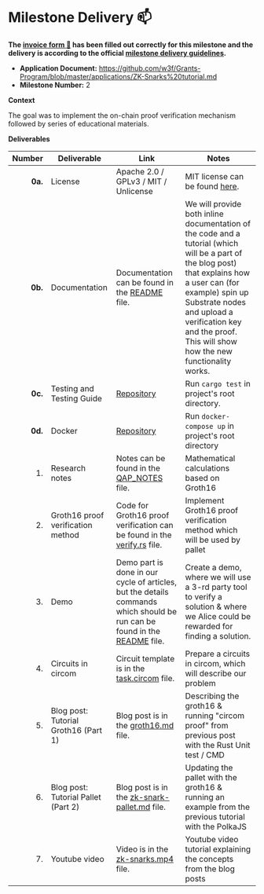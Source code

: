 # Milestone Delivery :mailbox:


**The [invoice form :pencil:](https://docs.google.com/forms/d/e/1FAIpQLSfmNYaoCgrxyhzgoKQ0ynQvnNRoTmgApz9NrMp-hd8mhIiO0A/viewform) has been filled out correctly for this milestone and the delivery is according to the official [milestone delivery guidelines](https://github.com/w3f/Grants-Program/blob/master/docs/Support%20Docs/milestone-deliverables-guidelines.md).**  

* **Application Document:** https://github.com/w3f/Grants-Program/blob/master/applications/ZK-Snarks%20tutorial.md
* **Milestone Number:** 2

**Context** 

The goal was to implement the on-chain proof verification mechanism followed by series of educational materials.

**Deliverables**

| Number | Deliverable | Link | Notes |
| -----: | ----------- | ------------- | ------------- |
| **0a.** | License | Apache 2.0 / GPLv3 / MIT / Unlicense | MIT license can be found [here](https://github.com/bright/zk-snarks-with-substrate/tree/main/LICENSE). |
| **0b.** | Documentation |Documentation can be found in the [README](https://github.com/bright/zk-snarks-with-substrate/tree/main/pallets/zk-snarks/README.md) file. | We will provide both inline documentation of the code and a tutorial (which will be a part of the blog post) that explains how a user can (for example) spin up Substrate nodes and upload a verification key and the proof. This will show how the new functionality works. | 
| **0c.** | Testing and Testing Guide | [Repository](https://github.com/bright/zk-snarks-with-substrate/) |Run `cargo test` in project's root directory. |
| **0d.** | Docker | [Repository](https://github.com/bright/zk-snarks-with-substrate/) | Run `docker-compose up` in project's root directory
| 1. | Research notes | Notes can be found in the [QAP_NOTES](https://github.com/bright/zk-snarks-with-substrate/tree/main/pallet/notes/qap_notes.pdf) file. |Mathematical calculations based on Groth16 | 
| 2. | Groth16  proof verification method | Code for Groth16 proof verification can be found in the [verify.rs](https://github.com/bright/zk-snarks-with-substrate/tree/main/pallets/zk-snarks/src/verify.rs) file.| Implement Groth16  proof verification method which will be used by pallet |
| 3. | Demo | Demo part is done in our cycle of articles, but the details commands which should be run can be found in the [README](https://github.com/bright/zk-snarks-with-substrate/tree/main/circom/README.md) file.|Create a demo, where we will use a 3-rd party tool to verify a solution & where we Alice could be rewarded for finding a solution. | 
| 4. | Circuits in circom | Circuit template is in the [task.circom](/Users/mg/Development/substrate/groth16-pallet/circom/task.circom) file.|Prepare a circuits in circom, which will describe our problem | 
| 5. | Blog post: Tutorial Groth16 (Part 1) |   Blog post is in the [groth16.md](/Users/mg/Development/substrate/groth16-pallet/blog/groth16.md) file.|Describing the groth16 & running "circom proof" from previous post with the Rust Unit test / CMD |
| 6. | Blog post: Tutorial Pallet (Part 2) | Blog post is in the [zk-snark-pallet.md](/Users/mg/Development/substrate/groth16-pallet/blog/zk-snark-pallet.md) file.| Updating the pallet with the groth16 & running an example from the previous tutorial with the PolkaJS | 
| 7. | Youtube video | Video is in the [zk-snarks.mp4](/Users/mg/Development/substrate/groth16-pallet/video/zk-snarks.mp4) file.|Youtube video tutorial explaining the concepts from the blog posts | 
